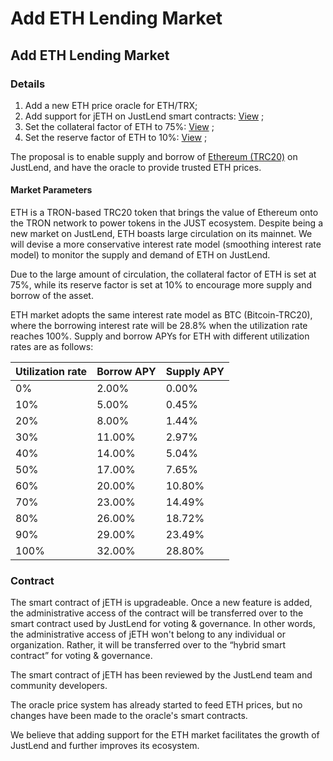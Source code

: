 # Add ETH Lending Market

## Add ETH Lending Market

### Details

1. Add a new ETH price oracle for ETH/TRX;
2. Add support for jETH on JustLend smart contracts: [View](https://tronscan.io/#/contract/TR7BUFRQeq1w5jAZf1FKx85SHuX6PfMqsV/code) ;
3. Set the collateral factor of ETH to 75%: [View](https://tronscan.io/#/contract/TR7BUFRQeq1w5jAZf1FKx85SHuX6PfMqsV/code) ;
4. Set the reserve factor of ETH to 10%: [View](https://tronscan.io/#/contract/TR7BUFRQeq1w5jAZf1FKx85SHuX6PfMqsV/code) ;

The proposal is to enable supply and borrow of [Ethereum (TRC20)](https://tronscan.io/#/token20/THb4CqiFdwNHsWsQCs4JhzwjMWys4aqCbF) on JustLend, and have the oracle to provide trusted ETH prices.

#### Market Parameters <a href="#h.g5blwn1cpa8d" id="h.g5blwn1cpa8d"></a>

ETH is a TRON-based TRC20 token that brings the value of Ethereum onto the TRON network to power tokens in the JUST ecosystem. Despite being a new market on JustLend, ETH boasts large circulation on its mainnet. We will devise a more conservative interest rate model (smoothing interest rate model) to monitor the supply and demand of ETH on JustLend.

Due to the large amount of circulation, the collateral factor of ETH is set at 75%, while its reserve factor is set at 10% to encourage more supply and borrow of the asset. &#x20;

ETH market adopts the same interest rate model as BTC (Bitcoin-TRC20), where the borrowing interest rate will be 28.8% when the utilization rate reaches 100%. Supply and borrow APYs for ETH with different utilization rates are as follows:

| Utilization rate | Borrow APY | Supply APY |
| ---------------- | ---------- | ---------- |
| 0%               | 2.00%      | 0.00%      |
| 10%              | 5.00%      | 0.45%      |
| 20%              | 8.00%      | 1.44%      |
| 30%              | 11.00%     | 2.97%      |
| 40%              | 14.00%     | 5.04%      |
| 50%              | 17.00%     | 7.65%      |
| 60%              | 20.00%     | 10.80%     |
| 70%              | 23.00%     | 14.49%     |
| 80%              | 26.00%     | 18.72%     |
| 90%              | 29.00%     | 23.49%     |
| 100%             | 32.00%     | 28.80%     |

### Contract

The smart contract of jETH is upgradeable. Once a new feature is added, the administrative access of the contract will be transferred over to the smart contract used by JustLend for voting & governance. In other words, the administrative access of jETH won't belong to any individual or organization. Rather, it will be transferred over to the “hybrid smart contract” for voting & governance. &#x20;

The smart contract of jETH has been reviewed by the JustLend team and community developers.

The oracle price system has already started to feed ETH prices, but no changes have been made to the oracle's smart contracts.

We believe that adding support for the ETH market facilitates the growth of JustLend and further improves its ecosystem.

